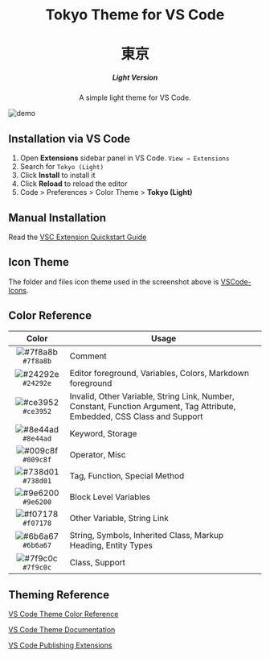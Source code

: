 <!-- <p align="center">
  <img alt="Tokyo Logo" src="https://raw.githubusercontent.com/Salah-Akil/darkreader-vscode-light/master/images/logo.png" width="100" />
</p> -->
<h1 align="center">
  Tokyo Theme for VS Code
</h1>
<h1 align="center">東京</h1>
<h5 align="center">
  Light Version
</h5>
<p align="center">
  A simple light theme for VS Code.
</p>

![demo](https://github.com/Salah-Akil/tokyo-vscode-light/blob/master/images/vscode.png?raw=true)

## Installation via VS Code

1. Open **Extensions** sidebar panel in VS Code. `View → Extensions`
2. Search for `Tokyo (Light)`
3. Click **Install** to install it
4. Click **Reload** to reload the editor
5. Code > Preferences > Color Theme > **Tokyo (Light)**

## Manual Installation

Read the [VSC Extension Quickstart Guide](https://github.com/Salah-Akil/darkreader-vscode-light/blob/master/vsc-extension-quickstart.md)

## Icon Theme

The folder and files icon theme used in the screenshot above is [VSCode-Icons](https://marketplace.visualstudio.com/items?itemName=vscode-icons-team.vscode-icons).

## Color Reference

|                               Color                                | Usage                                           |
| :----------------------------------------------------------------: | ----------------------------------------------- |
| ![#7f8a8b](https://via.placeholder.com/10/7f8a8b?text=+) `#7f8a8b` | Comment          |
| ![#24292e](https://via.placeholder.com/10/24292e?text=+) `#24292e` | Editor foreground, Variables, Colors, Markdown foreground         |
| ![#ce3952](https://via.placeholder.com/10/ce3952?text=+) `#ce3952` | Invalid, Other Variable, String Link, Number, Constant, Function Argument, Tag Attribute, Embedded, CSS Class and Support                          |
| ![#8e44ad](https://via.placeholder.com/10/8e44ad?text=+) `#8e44ad` | Keyword, Storage                       |
| ![#009c8f](https://via.placeholder.com/10/009c8f?text=+) `#009c8f` | Operator, Misc |
| ![#738d01](https://via.placeholder.com/10/738d01?text=+) `#738d01` | Tag, Function, Special Method                 |
| ![#9e6200](https://via.placeholder.com/10/9e6200?text=+) `#9e6200` | Block Level Variables                 |
| ![#f07178](https://via.placeholder.com/10/f07178?text=+) `#f07178` | Other Variable, String Link                 |
| ![#6b6a67](https://via.placeholder.com/10/6b6a67?text=+) `#6b6a67` | String, Symbols, Inherited Class, Markup Heading, Entity Types                |
| ![#7f9c0c](https://via.placeholder.com/10/7f9c0c?text=+) `#7f9c0c` | Class, Support                |


## Theming Reference

[VS Code Theme Color Reference](https://code.visualstudio.com/docs/getstarted/theme-color-reference)

[VS Code Theme Documentation](https://code.visualstudio.com/docs/extensions/themes-snippets-colorizers)

[VS Code Publishing Extensions](https://code.visualstudio.com/docs/extensions/publish-extension)

<!-- 
## Shameless Plug

Tokyo Light theme is also available for [Atom, iTerm, and more!](https://google.com/). -->
